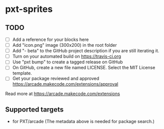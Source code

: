 # pxt-sprites



## TODO

- [ ] Add a reference for your blocks here
- [ ] Add "icon.png" image (300x200) in the root folder
- [ ] Add "- beta" to the GitHub project description if you are still iterating it.
- [ ] Turn on your automated build on https://travis-ci.org
- [ ] Use "pxt bump" to create a tagged release on GitHub
- [ ] On GitHub, create a new file named LICENSE. Select the MIT License template.
- [ ] Get your package reviewed and approved https://arcade.makecode.com/extensions/approval

Read more at https://arcade.makecode.com/extensions

## Supported targets

* for PXT/arcade
(The metadata above is needed for package search.)

